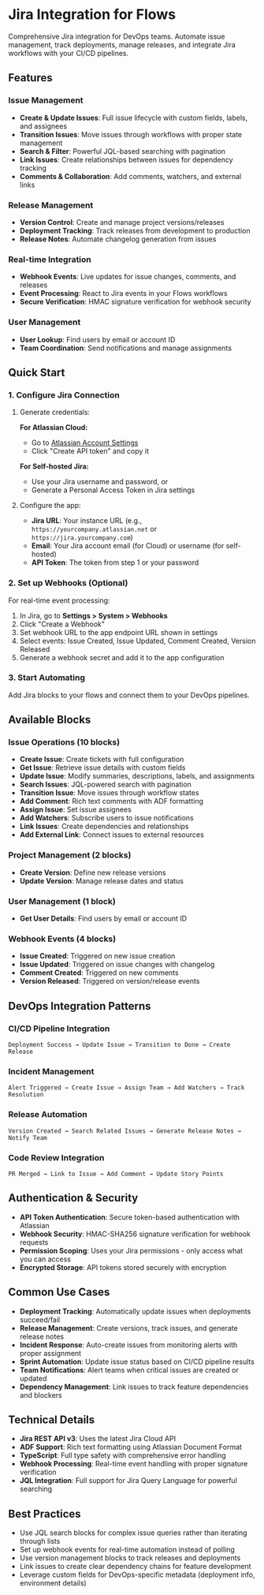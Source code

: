 # Jira Integration for Flows

Comprehensive Jira integration for DevOps teams. Automate issue management, track deployments, manage releases, and integrate Jira workflows with your CI/CD pipelines.

## Features

### Issue Management

- **Create & Update Issues**: Full issue lifecycle with custom fields, labels, and assignees
- **Transition Issues**: Move issues through workflows with proper state management
- **Search & Filter**: Powerful JQL-based searching with pagination
- **Link Issues**: Create relationships between issues for dependency tracking
- **Comments & Collaboration**: Add comments, watchers, and external links

### Release Management

- **Version Control**: Create and manage project versions/releases
- **Deployment Tracking**: Track releases from development to production
- **Release Notes**: Automate changelog generation from issues

### Real-time Integration

- **Webhook Events**: Live updates for issue changes, comments, and releases
- **Event Processing**: React to Jira events in your Flows workflows
- **Secure Verification**: HMAC signature verification for webhook security

### User Management

- **User Lookup**: Find users by email or account ID
- **Team Coordination**: Send notifications and manage assignments

## Quick Start

### 1. Configure Jira Connection

1. Generate credentials:

   **For Atlassian Cloud:**
   - Go to [Atlassian Account Settings](https://id.atlassian.com/manage-profile/security/api-tokens)
   - Click "Create API token" and copy it

   **For Self-hosted Jira:**
   - Use your Jira username and password, or
   - Generate a Personal Access Token in Jira settings

2. Configure the app:
   - **Jira URL**: Your instance URL (e.g., `https://yourcompany.atlassian.net` or `https://jira.yourcompany.com`)
   - **Email**: Your Jira account email (for Cloud) or username (for self-hosted)
   - **API Token**: The token from step 1 or your password

### 2. Set up Webhooks (Optional)

For real-time event processing:

1. In Jira, go to **Settings > System > Webhooks**
2. Click "Create a Webhook"
3. Set webhook URL to the app endpoint URL shown in settings
4. Select events: Issue Created, Issue Updated, Comment Created, Version Released
5. Generate a webhook secret and add it to the app configuration

### 3. Start Automating

Add Jira blocks to your flows and connect them to your DevOps pipelines.

## Available Blocks

### Issue Operations (10 blocks)

- **Create Issue**: Create tickets with full configuration
- **Get Issue**: Retrieve issue details with custom fields
- **Update Issue**: Modify summaries, descriptions, labels, and assignments
- **Search Issues**: JQL-powered search with pagination
- **Transition Issue**: Move issues through workflow states
- **Add Comment**: Rich text comments with ADF formatting
- **Assign Issue**: Set issue assignees
- **Add Watchers**: Subscribe users to issue notifications
- **Link Issues**: Create dependencies and relationships
- **Add External Link**: Connect issues to external resources

### Project Management (2 blocks)

- **Create Version**: Define new release versions
- **Update Version**: Manage release dates and status

### User Management (1 block)

- **Get User Details**: Find users by email or account ID

### Webhook Events (4 blocks)

- **Issue Created**: Triggered on new issue creation
- **Issue Updated**: Triggered on issue changes with changelog
- **Comment Created**: Triggered on new comments
- **Version Released**: Triggered on version/release events

## DevOps Integration Patterns

### CI/CD Pipeline Integration

```text
Deployment Success → Update Issue → Transition to Done → Create Release
```

### Incident Management

```text
Alert Triggered → Create Issue → Assign Team → Add Watchers → Track Resolution
```

### Release Automation

```text
Version Created → Search Related Issues → Generate Release Notes → Notify Team
```

### Code Review Integration

```text
PR Merged → Link to Issue → Add Comment → Update Story Points
```

## Authentication & Security

- **API Token Authentication**: Secure token-based authentication with Atlassian
- **Webhook Security**: HMAC-SHA256 signature verification for webhook requests
- **Permission Scoping**: Uses your Jira permissions - only access what you can access
- **Encrypted Storage**: API tokens stored securely with encryption

## Common Use Cases

- **Deployment Tracking**: Automatically update issues when deployments succeed/fail
- **Release Management**: Create versions, track issues, and generate release notes
- **Incident Response**: Auto-create issues from monitoring alerts with proper assignment
- **Sprint Automation**: Update issue status based on CI/CD pipeline results
- **Team Notifications**: Alert teams when critical issues are created or updated
- **Dependency Management**: Link issues to track feature dependencies and blockers

## Technical Details

- **Jira REST API v3**: Uses the latest Jira Cloud API
- **ADF Support**: Rich text formatting using Atlassian Document Format
- **TypeScript**: Full type safety with comprehensive error handling
- **Webhook Processing**: Real-time event handling with proper signature verification
- **JQL Integration**: Full support for Jira Query Language for powerful searching

## Best Practices

- Use JQL search blocks for complex issue queries rather than iterating through lists
- Set up webhook events for real-time automation instead of polling
- Use version management blocks to track releases and deployments
- Link issues to create clear dependency chains for feature development
- Leverage custom fields for DevOps-specific metadata (deployment info, environment details)
